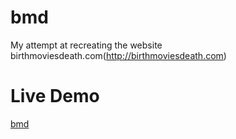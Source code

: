 # bmd
My attempt at recreating the website birthmoviesdeath.com(http://birthmoviesdeath.com)

# Live Demo
[bmd](https://birthmoviesdeath-jg.herokuapp.com/)
